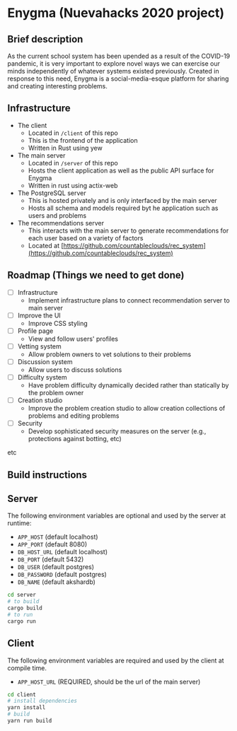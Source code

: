 # Enygma (Nuevahacks 2020 project)
## Brief description
As the current school system has been upended as a result of the COVID-19 pandemic, it is very important to explore novel ways we can exercise our minds independently of whatever systems existed previously. Created in response to this need, Enygma is a social-media-esque platform for sharing and creating interesting problems. 

## Infrastructure
* The client
  * Located in `/client` of this repo
  * This is the frontend of the application
  * Written in Rust using yew
* The main server
  * Located in `/server` of this repo
  * Hosts the client application as well as the public API surface for Enygma
  * Written in rust using actix-web
* The PostgreSQL server
  * This is hosted privately and is only interfaced by the main server 
  * Hosts all schema and models required byt he application such as users and problems
* The recommendations server
  * This interacts with the main server to generate recommendations for each user based on a variety of factors
  * Located at [https://github.com/countableclouds/rec_system](https://github.com/countableclouds/rec_system)

## Roadmap (Things we need to get done)
- [ ] Infrastructure
  * Implement infrastructure plans to connect recommendation server to main server
- [ ] Improve the UI
  * Improve CSS styling
- [ ] Profile page
  * View and follow users' profiles
- [ ] Vetting system
  * Allow problem owners to vet solutions to their problems
- [ ] Discussion system
  * Allow users to discuss solutions
- [ ] Difficulty system
  * Have problem difficulty dynamically decided rather than statically by the problem owner
- [ ] Creation studio
  * Improve the problem creation studio to allow creation collections of problems and editing problems
- [ ] Security
  * Develop sophisticated security measures on the server (e.g., protections against botting, etc)

etc

## Build instructions
## Server
The following environment variables are optional and used by the server at runtime:
* `APP_HOST` (default localhost)
* `APP_PORT` (default 8080)
* `DB_HOST_URL` (default localhost)
* `DB_PORT`  (default 5432)
* `DB_USER` (default postgres)
* `DB_PASSWORD` (default postgres)
* `DB_NAME` (default akshardb)
```bash
cd server
# to build 
cargo build
# to run
cargo run
```
## Client
The following environment variables are required and used by the client at compile time.
* `APP_HOST_URL` (REQUIRED, should be the url of the main server)
```bash
cd client
# install dependencies
yarn install
# build
yarn run build
```
